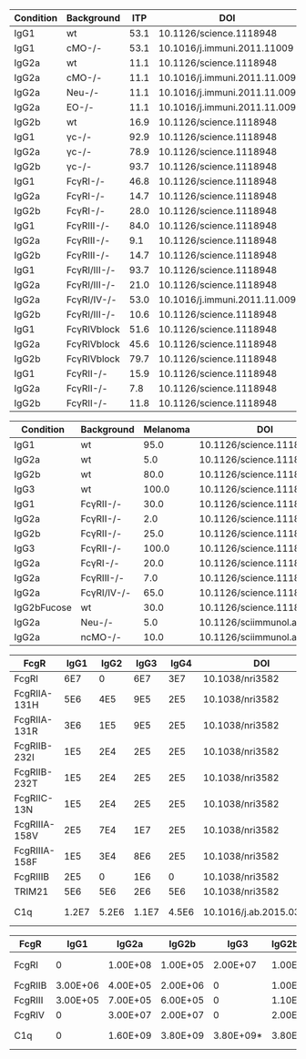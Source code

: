 | Condition | Background | ITP | DOI | Figure |
| --------- | ---------- | --- | --- | ------ |
| IgG1      | wt         | 53.1 | 10.1126/science.1118948 | Fig2E |
| IgG1      | cMO-/-     | 53.1 | 10.1016/j.immuni.2011.11009 | Fig4E |
| IgG2a     | wt         | 11.1 | 10.1126/science.1118948 | Fig2E |
| IgG2a     | cMO-/-     | 11.1 | 10.1016/j.immuni.2011.11.009 | Fig4F |
| IgG2a     | Neu-/-     | 11.1 | 10.1016/j.immuni.2011.11.009 | Fig3D |
| IgG2a     | EO-/-      | 11.1 | 10.1016/j.immuni.2011.11.009 | Fig3E |
| IgG2b     | wt         | 16.9 | 10.1126/science.1118948 | Fig2E |
| IgG1      | γc-/-      | 92.9 | 10.1126/science.1118948 | Fig2E |
| IgG2a     | γc-/-      | 78.9 | 10.1126/science.1118948 | Fig2E |
| IgG2b     | γc-/-      | 93.7 | 10.1126/science.1118948 | Fig2E |
| IgG1      | FcγRI-/-   | 46.8 | 10.1126/science.1118948 | Fig2E |
| IgG2a     | FcγRI-/-   | 14.7 | 10.1126/science.1118948 | Fig2E |
| IgG2b     | FcγRI-/-   | 28.0 | 10.1126/science.1118948 | Fig2E |
| IgG1      | FcγRIII-/- | 84.0 | 10.1126/science.1118948 | Fig2E |
| IgG2a     | FcγRIII-/- | 9.1  | 10.1126/science.1118948 | Fig2E |
| IgG2b     | FcγRIII-/- | 14.7 | 10.1126/science.1118948 | Fig2E |
| IgG1      | FcγRI/III-/- | 93.7 | 10.1126/science.1118948 | Fig2E |
| IgG2a     | FcγRI/III-/- | 21.0 | 10.1126/science.1118948 | Fig2E |
| IgG2a     | FcγRI/IV-/- | 53.0 | 10.1016/j.immuni.2011.11.009 | Fig5F |
| IgG2b     | FcγRI/III-/- | 10.6 | 10.1126/science.1118948 | Fig2E |
| IgG1      | FcγRIVblock | 51.6 | 10.1126/science.1118948 | Fig2E |
| IgG2a     | FcγRIVblock | 45.6 | 10.1126/science.1118948 | Fig2E |
| IgG2b     | FcγRIVblock | 79.7 | 10.1126/science.1118948 | Fig2E |
| IgG1      | FcγRII-/-  | 15.9 | 10.1126/science.1118948 | Fig3C |
| IgG2a     | FcγRII-/-  | 7.8  | 10.1126/science.1118948 | Fig3C |
| IgG2b     | FcγRII-/-  | 11.8 | 10.1126/science.1118948 | Fig3C |

| Condition | Background | Melanoma | DOI | Figure|
| --------- | ---------- | -------- | --- | ----- |
| IgG1      | wt         | 95.0     | 10.1126/science.1118948 | Fig1B |
| IgG2a     | wt         | 5.0      | 10.1126/science.1118948 | Fig1B |
| IgG2b     | wt         | 80.0     | 10.1126/science.1118948 | Fig1B |
| IgG3      | wt         | 100.0    | 10.1126/science.1118948 | Fig1B |
| IgG1      | FcγRII-/-  | 30.0     | 10.1126/science.1118948 | Fig3B |
| IgG2a     | FcγRII-/-  | 2.0      | 10.1126/science.1118948 | Fig3B |
| IgG2b     | FcγRII-/-  | 25.0     | 10.1126/science.1118948 | Fig3B |
| IgG3      | FcγRII-/-  | 100.0    | 10.1126/science.1118948 | Fig3B |
| IgG2a     | FcγRI-/-   | 20.0     | 10.1126/science.1118948 | Fig2B |
| IgG2a     | FcγRIII-/- | 7.0      | 10.1126/science.1118948 | Fig2B |
| IgG2a     | FcγRI/IV-/- | 65.0     | 10.1126/science.1118948 | Fig2D |
| IgG2bFucose | wt       | 30.0     | 10.1126/science.1118948 | Fig3F? |
| IgG2a     | Neu-/-     | 5.0      | 10.1126/sciimmunol.aah6413 | Fig1E |
| IgG2a     | ncMO-/-    | 10.0     | 10.1126/sciimmunol.aah6413 | Fig4C |

| FcgR | IgG1 | IgG2 | IgG3 | IgG4 | DOI | Figure |
| ---- | ---- | ---- | ---- | ---- | --- | ------ |
| FcgRI | 6E7 | 0    | 6E7  | 3E7  | 10.1038/nri3582 | Table1 |
| FcgRIIA-131H | 5E6 | 4E5 | 9E5 | 2E5 | 10.1038/nri3582 | Table1 |
| FcgRIIA-131R | 3E6 | 1E5 | 9E5 | 2E5 | 10.1038/nri3582 | Table1 |
| FcgRIIB-232I | 1E5 | 2E4 | 2E5 | 2E5 | 10.1038/nri3582 | Table1 |
| FcgRIIB-232T | 1E5 | 2E4 | 2E5 | 2E5 | 10.1038/nri3582 | Table1 |
| FcgRIIC-13N | 1E5  | 2E4 | 2E5 | 2E5 | 10.1038/nri3582 | Table1 |
| FcgRIIIA-158V | 2E5 | 7E4 | 1E7 | 2E5 | 10.1038/nri3582 | Table1 |
| FcgRIIIA-158F | 1E5 | 3E4 | 8E6 | 2E5 | 10.1038/nri3582 | Table1 |
| FcgRIIIB | 2E5 | 0 | 1E6 | 0 | 10.1038/nri3582 | Table1 |
| TRIM21 | 5E6 | 5E6 | 2E6 | 5E6 | 10.1038/nri3582 | Table1 |
| C1q  | 1.2E7 | 5.2E6 | 1.1E7 | 4.5E6 | 10.1016/j.ab.2015.03.012 | In-text |

| FcgR | IgG1 | IgG2a | IgG2b | IgG3 | IgG2bFucose | DOI | Figure |
| ---- | ---- | ----- | ----- | ---- | ----------- | --- | ------ |
|FcgRI | 0    | 1.00E+08 | 1.00E+05 | 2.00E+07 | 1.00E+05 | 10.1038/nri3582+PMID:9551950+10.1126/science.1118948 | Table2+In-text+TableS2 |
|FcgRIIB | 3.00E+06 | 4.00E+05 | 2.00E+06 | 0 | 1.00E+07 | 10.1038/nri3582+10.1126/science.1118948 | Table2+TableS2 |
|FcgRIII | 3.00E+05 | 7.00E+05 | 6.00E+05 | 0 | 1.10E+06 | 10.1038/nri3582+10.1126/science.1118948 | Table2+TableS2 |
|FcgRIV | 0   | 3.00E+07 | 2.00E+07 | 0 | 2.00E+08 | 10.1038/nri3582+10.1126/science.1118948 | Table2+TableS2 |
|C1q   | 0    | 1.60E+09 | 3.80E+09 | 3.80E+09* | 3.80E+09 | 10.1126/science.1118948 | TableS2+*dummy-value |
